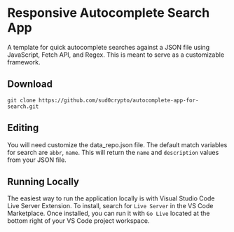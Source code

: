 # Responsive Autocomplete Search App
A template for quick autocomplete searches against a JSON file using JavaScript, Fetch API, and Regex. This is meant to serve as a customizable framework. 

## Download
`git clone https://github.com/sud0crypto/autocomplete-app-for-search.git`

## Editing
You will need customize the data_repo.json file. The default match variables for search are `abbr`, `name`. This will return the `name` and `description` values from your JSON file. 

## Running Locally
The easiest way to run the application locally is with Visual Studio Code Live Server Extension. To install, search for `Live Server` in the VS Code Marketplace. Once installed, you can run it with `Go Live` located at the bottom right of your VS Code project workspace. 

